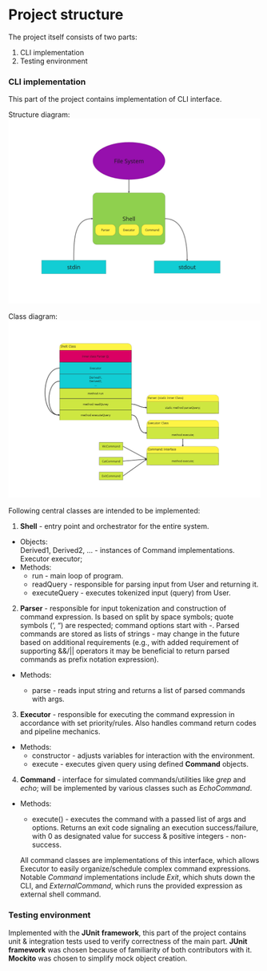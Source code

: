 # Project structure

The project itself consists of two parts:
1. CLI implementation
2. Testing environment

### CLI implementation
This part of the project contains implementation of CLI interface.

Structure diagram:
![structure diagram](resources/CLI_component_diagram.jpg)

Class diagram:
![class diagram](resources/CLI_class_diagram.jpg)

Following central classes are intended to be implemented:
1. __Shell__ - entry point and orchestrator for the entire system.
* Objects:\
	Derived1, Derived2, … - instances of Command implementations.\
  	Executor executor;
* Methods:
	* run - main loop of program.
	* readQuery - responsible for parsing input from User and returning it.
	* executeQuery - executes tokenized input (query) from User.
2. __Parser__ - responsible for input tokenization and construction of command expression. Is based on split by space symbols; quote symbols (‘, “) are respected; command options start with -. Parsed commands are stored as lists of strings - may change in the future based on additional requirements (e.g., with added requirement of supporting &&/|| operators it may be beneficial to return parsed commands as prefix notation expression).

* Methods:

    * parse - reads input string and returns a list of parsed commands with args.
3. __Executor__ - responsible for executing the command expression in accordance with set priority/rules. Also handles command return codes and pipeline mechanics.
* Methods:
    * constructor - adjusts variables for interaction with the environment.
    * execute - executes given query using defined __Command__ objects.
4. __Command__ - interface for simulated commands/utilities like _grep_ and _echo_; will be implemented by various classes such as _EchoCommand_.
	
* Methods:
    * execute() - executes the command with a passed list of args and options. Returns an exit code signaling an execution success/failure, with 0 as designated value for success & positive integers - non-success.
    
    All command classes are implementations of this interface, which allows Executor to easily organize/schedule complex command expressions. Notable _Command_ implementations include _Exit_, which shuts down the CLI, and _ExternalCommand_, which runs the provided expression as external shell command.


### Testing environment
Implemented with the __JUnit__ __framework__, this part of the project contains unit & integration tests used to verify correctness of the main part.
__JUnit__ __framework__ was chosen because of familiarity of both contributors with it. __Mockito__ was chosen to simplify mock object creation.
